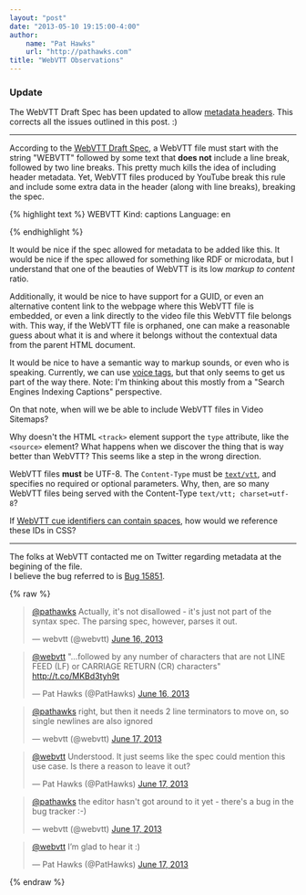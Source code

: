 ```yaml
--- 
layout: "post"  
date: "2013-05-10 19:15:00-4:00"  
author:  
    name: "Pat Hawks"  
    url: "http://pathawks.com"
title: "WebVTT Observations"  
---
```


### Update

The WebVTT Draft Spec has been updated to allow [metadata headers](http://dev.w3.org/html5/webvtt/#dfn-webvtt-metadata-header). This corrects all the issues outlined in this post. <span>:)</span>

***

According to the [WebVTT Draft Spec](http://dev.w3.org/html5/webvtt/#dfn-webvtt-file-body), a WebVTT file must start with the string "WEBVTT" followed by some text that **does not** include a line break, followed by two line breaks. This pretty much kills the idea of including header metadata. Yet, WebVTT files produced by YouTube break this rule and include some extra data in the header (along with line breaks), breaking the spec.

{% highlight text %}
WEBVTT
Kind: captions
Language: en
  
  
{% endhighlight %}

It would be nice if the spec allowed for metadata to be added like this. It would be nice if the spec allowed for something like RDF or microdata, but I understand that one of the beauties of WebVTT is its low _markup to content_ ratio.

Additionally, it would be nice to have support for a GUID, or even an alternative content link to the webpage where this WebVTT file is embedded, or even a link directly to the video file this WebVTT file belongs with. This way, if the WebVTT file is orphaned, one can make a reasonable guess about what it is and where it belongs without the contextual data from the parent HTML document.

It would be nice to have a semantic way to markup sounds, or even who is speaking. Currently, we can use [voice tags](http://dev.w3.org/html5/webvtt/#dfn-webvtt-cue-voice-span), but that only seems to get us part of the way there. Note: I'm thinking about this mostly from a "Search Engines Indexing Captions" perspective.

On that note, when will we be able to include WebVTT files in Video Sitemaps?

Why doesn't the HTML `<track>` element support the `type` attribute, like the `<source>` element? What happens when we discover the thing that is way better than WebVTT? This seems like a step in the wrong direction.

WebVTT files **must** be UTF-8. The `Content-Type` must be [`text/vtt`](http://dev.w3.org/html5/webvtt/#text-vtt), and specifies no required or optional parameters. Why, then, are so many WebVTT files being served with the Content-Type `text/vtt; charset=utf-8`?

If [WebVTT cue identifiers can contain spaces](http://dev.w3.org/html5/webvtt/#dfn-webvtt-cue-identifier), how would we reference these IDs in CSS?

---

The folks at WebVTT contacted me on Twitter regarding metadata at the begining of the file.  
I believe the bug referred to is [Bug 15851](https://www.w3.org/Bugs/Public/show_bug.cgi?id=15851).

{% raw %}
<blockquote class="twitter-tweet"><p><a href="https://twitter.com/PatHawks">@pathawks</a> Actually, it&#39;s not disallowed - it&#39;s just not part of the syntax spec. The parsing spec, however, parses it out.</p>&mdash; webvtt (@webvtt) <a href="https://twitter.com/webvtt/statuses/346206768357076992">June 16, 2013</a></blockquote>
<blockquote class="twitter-tweet" data-conversation="none"><p><a href="https://twitter.com/webvtt">@webvtt</a> &quot;…followed by any number of characters that are not LINE FEED (LF) or CARRIAGE RETURN (CR) characters&quot; <a href="http://t.co/MKBd3tyh9t">http://t.co/MKBd3tyh9t</a></p>&mdash; Pat Hawks (@PatHawks) <a href="https://twitter.com/PatHawks/statuses/346408488207015936">June 16, 2013</a></blockquote>
<blockquote class="twitter-tweet" data-conversation="none"><p><a href="https://twitter.com/PatHawks">@pathawks</a> right, but then it needs 2 line terminators to move on, so single newlines are also ignored</p>&mdash; webvtt (@webvtt) <a href="https://twitter.com/webvtt/statuses/346440001107656704">June 17, 2013</a></blockquote>
<blockquote class="twitter-tweet" data-conversation="none"><p><a href="https://twitter.com/webvtt">@webvtt</a> Understood. It just seems like the spec could mention this use case. Is there a reason to leave it out?</p>&mdash; Pat Hawks (@PatHawks) <a href="https://twitter.com/PatHawks/statuses/346457637220655104">June 17, 2013</a></blockquote>
<blockquote class="twitter-tweet" data-conversation="none"><p><a href="https://twitter.com/PatHawks">@pathawks</a> the editor hasn&#39;t got around to it yet - there&#39;s a bug in the bug tracker :-)</p>&mdash; webvtt (@webvtt) <a href="https://twitter.com/webvtt/statuses/346461911677808640">June 17, 2013</a></blockquote>
<blockquote class="twitter-tweet" data-conversation="none"><p><a href="https://twitter.com/webvtt">@webvtt</a> I’m glad to hear it :)</p>&mdash; Pat Hawks (@PatHawks) <a href="https://twitter.com/PatHawks/statuses/346487938168811520">June 17, 2013</a></blockquote>
{% endraw %}

